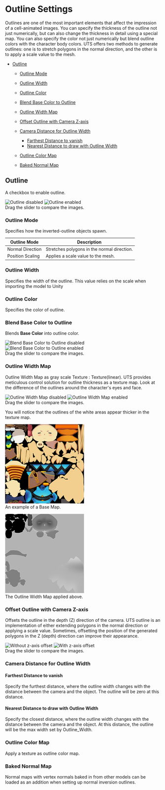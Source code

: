 # Outline Settings

Outlines are one of the most important elements that  affect the impression of a cell-animated images. You can specify the thickness of the outline not just numerically, but can also change the thickness in detail using a special map. You can also specify  the color not just numerically but blend outline colors with the character body colors. UTS offers two methods to generate outlines: one is to stretch polygons in the normal direction, and the other is to apply a scale value to the mesh.

* [Outline](#outline)
  * [Outline Mode](#outline-mode)
  * [Outline Width](#outline-width)
  * [Outline Color](#outline-color)
  * [Blend Base Color to Outline](#blend-base-color-to-outline)
  * [Outline Width Map](#outline-width-map)
  * [Offset Outline with Camera Z-axis](#offset-outline-with-camera-z-axis)
  * [Camera Distance for Outline Width](#camera-distance-for-outline-width)
    * [Farthest Distance to vanish](#farthest-distance-to-vanish)
    * [Nearest Distance to draw with Outline Width](#nearest-distance-to-draw-with-outline-width)

  * [Outline Color Map](#outline-color-map)
  * [Baked Normal Map](#baked-normal-map)

## Outline 
A checkbox to enable outline.

<canvas class="image-comparison" role="img" aria-label="A chibi-style character model with rabbit ears. The first image has no outline. The second image has an outline.">
    <img src="images/OutlineOff.png" title="Outline disabled">
    <img src="images/OutlineOn.png" title="Outline enabled">
</canvas>
<br />Drag the slider to compare the images.

### Outline Mode
Specifies how the inverted-outline objects spawn.

| Outline Mode | Description |
| -- | -- | 
| Normal Direction | Stretches polygons in the normal direction. |
| Position Scaling | Applies a scale value to the mesh. |



### Outline Width
Specifies the width of the outline. This value relies on the scale when importing the model to Unity

### Outline Color
Specifies the color of outline.

### Blend Base Color to Outline
Blends **Base Color** into outline color. 

<canvas class="image-comparison" role="img" aria-label="A chibi-style character model with a thick outline. With Blend Base Color to Outline disabled, the outline is black. With Blend Base Color to Outline enabled, the outline matches the colors of the adjacent texture.">
    <img src="images/BlendBaseColorToOutlineOff.png" title="Blend Base Color to Outline disabled">
    <img src="images/BlendBaseColorToOutlineOn.png" title="Blend Base Color to Outline enabled">
</canvas>
<br />
Drag the slider to compare the images.

### Outline Width Map
Outline Width Map as gray scale Texture : Texture(linear). UTS provides  meticulous control solution for outline thickness as a texture map. Look at the difference of the outlines around the character's eyes and face.

<canvas class="image-comparison" role="img" aria-label="A chibi-style character model with rabbit ears. The model has outlining which becomes thinner, and the outlines around the eyes of the character disappear.">
    <img src="images/OutlineWidthMapOff.png" title="Outline Width Map disabled">
    <img src="images/OutlineWidthMapOn.png" title="Outline Width Map enabled">
</canvas>
<br />
Drag the slider to compare the images.

You will notice that the outlines of the white areas appear thicker in the texture map.


![The UV map texture that contains all the parts of the model.](images/utc_all2_light.png)<br/>
An example of a Base Map.

![A square grayscale texture that matches the Base Map. Most of the map is a consistent light gray. The face, legs, and hands are a darker gray. The white areas of the Base Map in the top-left are now black.](images/utc_all2_outlinesmpler.png)<br/>
The Outline Width Map applied above.

### Offset Outline with Camera Z-axis
Offsets the outline in the depth (Z) direction of the camera. UTS outline is an implementation of either extending polygons in the normal direction or applying a scale value. Sometimes, offsetting the position of the generated polygons in the Z (depth) direction can improve their appearance. 

<canvas class="image-comparison" role="img" aria-label="A spiky pink ball. In the first image, the outline is a consistent thickness. In the second image, the outline is only visible at the edges.">
    <img src="images/OffsetZ02.png" title="Without z-axis offset">
    <img src="images/OffsetZ03.png" title="With z-axis offset">
</canvas>
<br />
Drag the slider to compare the images.

### Camera Distance for Outline Width

#### Farthest Distance to vanish
Specify the furthest distance, where the outline width changes with the distance between the camera and the object. The outline will be zero at this distance.

#### Nearest Distance to draw with Outline Width
Specify the closest distance, where the outline width changes with the distance between the camera and the object. At this distance, the outline will be the max width set by Outline_Width.

### Outline Color Map
Apply a texture as outline color map.

### Baked Normal Map
Normal maps with vertex normals  baked in from other models can be loaded as an addition when setting up normal inversion outlines. 
